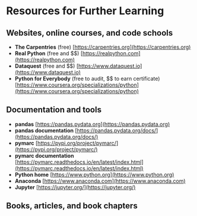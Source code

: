 # Resources for Further Learning

## Websites, online courses, and code schools

- **The Carpentries** (free) [https://carpentries.org](https://carpentries.org)
- **Real Python** (free and $$) [https://realpython.com](https://realpython.com)
- **Dataquest** (free and $$) [https://www.dataquest.io](https://www.dataquest.io)
- **Python for Everybody** (free to audit, $$ to earn certificate) [https://www.coursera.org/specializations/python](https://www.coursera.org/specializations/python)

## Documentation and tools

- **pandas** [https://pandas.pydata.org](https://pandas.pydata.org)
- **pandas documentation** [https://pandas.pydata.org/docs/](https://pandas.pydata.org/docs/)
- **pymarc** [https://pypi.org/project/pymarc/](https://pypi.org/project/pymarc/)
- **pymarc documentation** [https://pymarc.readthedocs.io/en/latest/index.html](https://pymarc.readthedocs.io/en/latest/index.html)
- **Python home** [https://www.python.org](https://www.python.org)
- **Anaconda** [https://www.anaconda.com](https://www.anaconda.com)
- **Jupyter** [https://jupyter.org/](https://jupyter.org/)

## Books, articles, and book chapters
